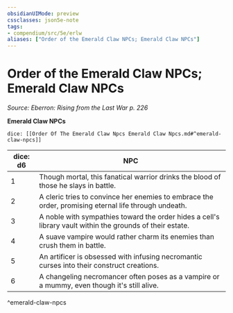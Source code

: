 ```yaml
---
obsidianUIMode: preview
cssclasses: json5e-note
tags:
- compendium/src/5e/erlw
aliases: ["Order of the Emerald Claw NPCs; Emerald Claw NPCs"]
---
```

# Order of the Emerald Claw NPCs; Emerald Claw NPCs
*Source: Eberron: Rising from the Last War p. 226* 

**Emerald Claw NPCs**

`dice: [[Order Of The Emerald Claw Npcs Emerald Claw Npcs.md#^emerald-claw-npcs]]`

| dice: d6 | NPC |
|----------|-----|
| 1 | Though mortal, this fanatical warrior drinks the blood of those he slays in battle. |
| 2 | A cleric tries to convince her enemies to embrace the order, promising eternal life through undeath. |
| 3 | A noble with sympathies toward the order hides a cell's library vault within the grounds of their estate. |
| 4 | A suave vampire would rather charm its enemies than crush them in battle. |
| 5 | An artificer is obsessed with infusing necromantic curses into their construct creations. |
| 6 | A changeling necromancer often poses as a vampire or a mummy, even though it's still alive. |
^emerald-claw-npcs